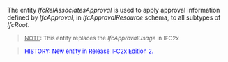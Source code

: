 ﻿The entity _IfcRelAssociatesApproval_ is used to apply approval information defined by _IfcApproval_, in _IfcApprovalResource_ schema, to all subtypes of _IfcRoot_.

> <font size="-1"><u>NOTE</u>: This entity replaces the <i>IfcApprovalUsage</i> in IFC2x</font>
>

> <font color="#0000FF" size="-1">HISTORY: New entity in Release IFC2x Edition 2.</font>
>

